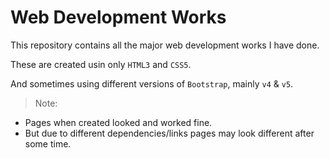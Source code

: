 # Web Development Works

This repository contains all the major web development works I have done.

These are created usin only `HTML3` and `CSS5`.

And sometimes using different versions of `Bootstrap`, mainly `v4` & `v5`.



>Note: 

- Pages when created looked and worked fine.
- But due to different dependencies/links pages may look different after some time.
